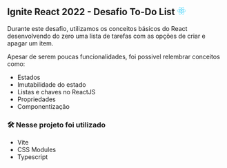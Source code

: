 ## Ignite React 2022 - Desafio To-Do List <img width="20" height="20" src="https://raw.githubusercontent.com/devicons/devicon/master/icons/react/react-original.svg" />

Durante este desafio, utilizamos os conceitos básicos do React desenvolvendo do zero uma lista de tarefas com as opções de criar e apagar um item.

Apesar de serem poucas funcionalidades, foi possivel relembrar conceitos como:

- Estados
- Imutabilidade do estado
- Listas e chaves no ReactJS
- Propriedades
- Componentização

### 🛠️ Nesse projeto foi utilizado

* Vite
* CSS Modules
* Typescript
